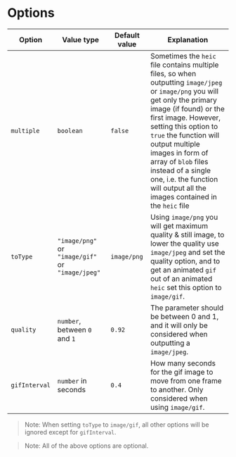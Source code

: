 # Options

| Option        | Value type                                       | Default value | Explanation                                                                                                                                                                                                                                                                                                                                                                              |
| ------------- | ------------------------------------------------ | ------------- | ---------------------------------------------------------------------------------------------------------------------------------------------------------------------------------------------------------------------------------------------------------------------------------------------------------------------------------------------------------------------------------------- |
| `multiple`    | `boolean`                                        | `false`       | Sometimes the `heic` file contains multiple files, so when outputting `image/jpeg` or `image/png` you will get only the primary image (if found) or the first image. However, setting this option to `true` the function will output multiple images in form of array of `blob` files instead of a single one, i.e. the function will output all the images contained in the `heic` file |
| `toType`      | `"image/png"` or `"image/gif"` or `"image/jpeg"` | `image/png`   | Using `image/png` you will get maximum quality & still image, to lower the quality use `image/jpeg` and set the quality option, and to get an animated `gif` out of an animated `heic` set this option to `image/gif`.                                                                                                                                                                   |
| `quality`     | `number`, between `0` and `1`                    | `0.92`        | The parameter should be between 0 and 1, and it will only be considered when outputting a `image/jpeg`.                                                                                                                                                                                                                                                                                  |
| `gifInterval` | `number` in seconds                              | `0.4`         | How many seconds for the gif image to move from one frame to another. Only considered when using `image/gif`.                                                                                                                                                                                                                                                                            |

> Note: When setting `toType` to `image/gif`, all other options will be ignored except for `gifInterval`.

> Note: All of the above options are optional.
